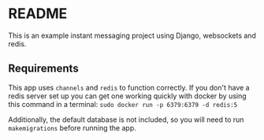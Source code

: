 # README

This is an example instant messaging project using Django, websockets and redis.

## Requirements

This app uses `channels` and `redis` to function correctly. If you don't have a redis server set up you can get one working quickly with docker by using this command in a terminal:
`sudo docker run -p 6379:6379 -d redis:5`

Additionally, the default database is not included, so you will need to run `makemigrations` before running the app.